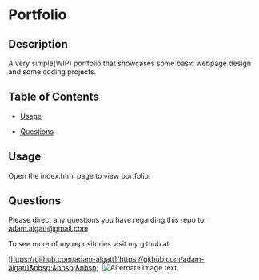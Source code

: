 
 # Portfolio
 
 ## Description

 A very simple(WIP) portfolio that showcases some basic webpage design and some coding projects. 

## Table of Contents

* [Usage](#usage)

* [Questions](#questions)

## Usage 

Open the index.html page to view portfolio.

## Questions

Please direct any questions you have regarding this repo to: 
[adam.algatt@gmail.com](mailto:adam.algatt@gmail.com) 

To see more of my repositories visit my github at: 

 [https://github.com/adam-algatt](https://github.com/adam-algatt)&nbsp;&nbsp;&nbsp;&nbsp;
![Alternate image text](https://cdn-icons-png.flaticon.com/64/25/25231.png)
